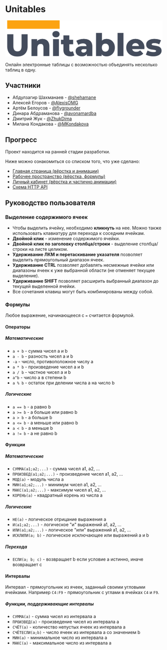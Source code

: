 # Unitables
![Unitables](src/client/img/logo_readme.png)

Онлайн электронные таблицы с возможностью объединять несколько таблиц в одну.

## Участники
- Абдулзагир Шахманаев - [@shehamane](https://github.com/shehamane)
- Алексей Егоров - [@AlexisOMG](https://github.com/AlexisOMG)
- Артём Белоусов - [@flygrounder](https://github.com/flygrounder)
- Динара Абдраманова - [@avonamardba](https://github.com/avonamardba)
- Дмитрий Жук - [@ZhukDima](https://github.com/ZhukDima)
- Милана Кондакова - [@MKondakova](https://github.com/MKondakova)

## Прогресс
Проект находится на ранней стадии разработки.

Ниже можно ознакомиться со списком того, что уже сделано:  
- [Главная страница (вёрстка и анимации)](https://unitables.flygrounder.ru)
- [Рабочее пространство (вёрстка, формулы)](https://unitables.flygrounder.ru/workspace.html)
- [Личный кабинет (вёрстка и частично анимации)](https://unitables.flygrounder.ru/personal%20account.html)
- [Схема HTTP API](https://app.swaggerhub.com/apis-docs/flygr0under/unitables-api/0.1.0)

## Руководство пользователя
### Выделение содержимого ячеек
- Чтобы выделить ячейку, необходимо **кликнуть** на нее. Можно также использовать клавиатуру для перехода к соседним ячейкам.
- **Двойной клик** - изменение содержимого ячейки.
- **Двойной клик по заголовку столбца/строки** - выделение столбца/строки на листе целиком.
- **Удерживание ЛКМ и перетаскивание указателя** позволяет выделить прямоугольный диапазон ячеек.
- **Удерживание CTRL** позволяет добавлять несмежные ячейки или диапазоны ячеек к уже выбранной области (не отменяет текущее выделение).
- **Удерживание SHIFT** позволяет расширить выбранный диапазон до текущей выделенной ячейки.
- Все сочетания клавиш могут быть комбинированы между собой.

### Формулы
Любое выражение, начинающееся с `=` считается формулой.
#### Операторы
##### Математические
  - `a + b` - сумма чисел a и b
  - `a - b` - разность чисел a и b
  - `-a` - число, противоположное числу a
  - `a * b` - произведение чисел a и b
  - `a / b` - частное чисел a и b
  - `a^b` - число a в степени b
  - `a % b` - остаток при делении числа a на число b

##### Логические
- `a == b` - a равно b
- `a >= b` - a больше или равно b
- `a > b` - a больше b
- `a <= b` - a меньше или равно b
- `a < b` - a меньше b
- `a != b` - a не равно b

#### Функции
##### Математические
- `СУММА(a1;a2;...)` - сумма чисел a1, a2, ...
- `ПРОИЗВЕД(a1;a2;...)` - произведение чисел a1, a2, ...
- `МОД(a)` - модуль числа a
- `МИН(a1;a2;...)` - минимум чисел a1, a2, ...
- `МАКС(a1;a2;...)` - максимум чисел a1, a2, ...
- `КОРЕНЬ(a)` - квадратный корень из числа a

##### Логические
- `НЕ(a)` - логическое отрицание выражения a
- `И(a1;a2;...)` - логическое "и" выражений a1, a2, ...
- `ИЛИ(a1;a2;...)` - логическое "или" выражений a1, a2, ...
- `ИСКЛИЛИ(a; b)` - логическое исключающее или выражений a и b

##### Перехода
- `ЕСЛИ(a; b; c)` - возвращает b если условие a истинно, иначе возвращает c

#### Интервалы
Интервал - прямоугольник из ячеек, заданный своими угловыми ячейками. Например `C4:F9` - прямоугольник с углами в ячейках `C4` и `F9`.
##### Функции, поддерживающие интервалы
- `СУММА(a)` - сумма чисел из интервала a
- `ПРОИЗВЕД(a)` - произведение чисел из интервала a
- `СЧЁТ(a)` - количество непустых ячеек из интервала a
- `СЧЁТЕСЛИ(a;b)` - число ячеек из интервала a со значением b
- `МИН(a)` - минимальное число из интервала a
- `МАКС(a)` - максимальное число из интервала a